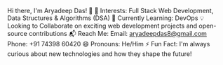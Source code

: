 Hi there, I'm Aryadeep Das! 👋
👀 Interests: Full Stack Web Development, Data Structures & Algorithms (DSA)
🌱 Currently Learning: DevOps
💡 Looking to Collaborate on exciting web development projects and open-source contributions
📬 Reach Me:
       Email: aryadeepdas8@gmail.com
       Phone: +91 74398 60420
😄 Pronouns: He/Him
⚡ Fun Fact: I'm always curious about new technologies and how they shape the future!
<!---
aa1043/aa1043 is a ✨ special ✨ repository because its `README.md` (this file) appears on your GitHub profile.
You can click the Preview link to take a look at your changes.
--->
